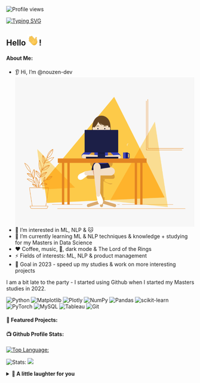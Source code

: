 ![Profile views](https://gpvc.arturio.dev/nouzen-dev)

<insert image>

  <a href="https://git.io/typing-svg"><img src="https://readme-typing-svg.demolab.com?font=Lato&size=19&pause=1800&color=BEEDF7&vCenter=true&width=600&lines=Developer%2C+data+analyst%2C+BA%2C+consultant+%26+MSDS+student" alt="Typing SVG" /></a>
## **Hello** <img src="https://github.com/nouzen-dev/nouzen-dev/blob/main/assets/wave.gif" width="30px">! 

#### About Me:
- 👂 Hi, I’m @nouzen-dev <img align="right" height="400" width="500" alt="Hello" src="https://github.com/nouzen-dev/nouzen-dev/blob/main/assets/atwork.gif">
- 👀 I’m interested in ML, NLP & 🐱
- 🌱 I’m currently learning ML & NLP techniques & knowledge + studying for my Masters in Data Science
- ❤️ Coffee, music, 🎄, dark mode & The Lord of the Rings
- ⚡ Fields of interests: ML, NLP & product management
- 🗼 Goal in 2023 - speed up my studies & work on more interesting projects 

I am a bit late to the party - I started using Github when I started my Masters studies in 2022. 


![Python](https://img.shields.io/badge/python-3670A0?style=for-the-badge&logo=python&logoColor=ffdd54)
![Matplotlib](https://img.shields.io/badge/Matplotlib-%23ffffff.svg?style=for-the-badge&logo=Matplotlib&logoColor=black)
![Plotly](https://img.shields.io/badge/Plotly-%233F4F75.svg?style=for-the-badge&logo=plotly&logoColor=white)
![NumPy](https://img.shields.io/badge/numpy-%23013243.svg?style=for-the-badge&logo=numpy&logoColor=white)
![Pandas](https://img.shields.io/badge/pandas-%23150458.svg?style=for-the-badge&logo=pandas&logoColor=white)
![scikit-learn](https://img.shields.io/badge/scikit--learn-%23F7931E.svg?style=for-the-badge&logo=scikit-learn&logoColor=white)
![PyTorch](https://img.shields.io/badge/PyTorch-%23EE4C2C.svg?style=for-the-badge&logo=PyTorch&logoColor=white)
![MySQL](https://img.shields.io/badge/mysql-%2300f.svg?style=for-the-badge&logo=mysql&logoColor=white)
![Tableau](https://img.shields.io/badge/Tableau-E97627?style=for-the-badge&logo=Tableau&logoColor=white)
![Git](https://img.shields.io/badge/git-%23F05033.svg?style=for-the-badge&logo=git&logoColor=white)


#### 📑 Featured Projects:



#### 📺 Github Profile Stats:
[![Top Language:](https://github-readme-stats.vercel.app/api/top-langs/?username=nouzen-dev&langs_count=8&layout=compact&theme=merko)](https://github.com/nuozen-dev/github-readme-stats) 

![Stats:](https://github-readme-stats.vercel.app/api?username=nouzen-dev&count_private=true&theme=radical&show_icons=true) <img src="https://github-readme-streak-stats.herokuapp.com/?user=nouzen-dev&theme=tokyonight&date_format=M%20j%5B%2C%20Y%5D"/>



<details>
  <summary><b> 🙊 A little laughter for you </b></summary>
  <img src="https://media.giphy.com/media/H4uE6w9G1uK4M/giphy.gif"/>
</details>
